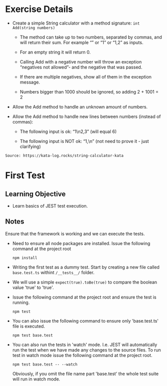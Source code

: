 # Exercise Details

- Create a simple String calculator with a method signature: ```int Add(string numbers)```
  - The method can take up to two numbers, separated by commas, and will return their sum. For example “” or “1” or “1,2” as inputs.

  - For an empty string it will return 0.

  - Calling Add with a negative number will throw an exception “negatives not allowed”- and the negative that was passed.

  - If there are multiple negatives, show all of them in the exception message.

  - Numbers bigger than 1000 should be ignored, so adding 2 + 1001 = 2

- Allow the Add method to handle an unknown amount of numbers.

- Allow the Add method to handle new lines between numbers (instead of commas):
  - The following input is ok: “1\n2,3” (will equal 6)

  - The following input is NOT ok: “1,\n” (not need to prove it - just clarifying)


```Source: https://kata-log.rocks/string-calculator-kata```

# First Test

## Learning Objective

- Learn basics of JEST test execution.

## Notes

Ensure that the framework is working and we can execute the tests.

- Need to ensure all node packages are installed. Issue the following command at the project root

  ```npm install```

- Writing the first test as a dummy test. Start by creating a new file called ```base.test.ts``` withint ```/__tests__/``` folder.

- We will use a simple ```expect(true).toBe(true)``` to compare the boolean value 'true' to 'true'.

- Issue the following command at the project root and ensure the test is running.

  ```npm test```

- You can also issue the following command to ensure only 'base.test.ts' file is executed.

  ```npm test base.test```

- You can also run the tests in 'watch' mode. I.e. JEST will automatically run the test when we have made any changes to the source files. To run test in watch mode issue the following command at the project root.

  ```npm test base.test -- --watch```

  Obviously, if you omit the file name part 'base.test' the whole test suite will run in watch mode.
